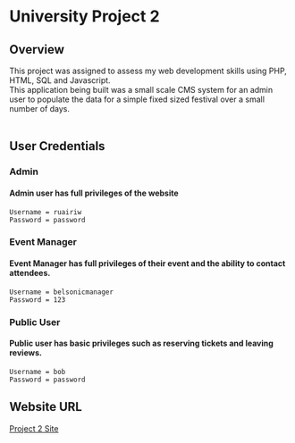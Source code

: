 # University Project 2 
## Overview
This project was assigned to assess my web development skills using PHP, HTML, SQL and Javascript.
<br> This application being built was a small scale CMS system for an admin user to populate the data
for a simple fixed sized festival over a small number of days. 
<br>
<br>
## User Credentials
### Admin
#### Admin user has full privileges of the website

```
Username = ruairiw 
Password = password
```

### Event Manager
#### Event Manager has full privileges of their event and the ability to contact attendees.

```
Username = belsonicmanager
Password = 123
```

### Public User
#### Public user has basic privileges such as reserving tickets and leaving reviews.
```
Username = bob
Password = password
```

## Website URL
[Project 2 Site](http://rwinters02.web.eeecs.qub.ac.uk/project02)
